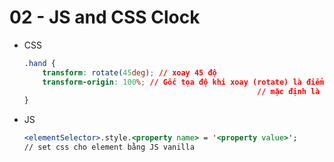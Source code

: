 # 02 - JS and CSS Clock

- CSS

    ```css
    .hand {
    	transform: rotate(45deg); // xoay 45 độ
    	transform-origin: 100%; // Gốc tọa độ khi xoay (rotate) là điểm mút bên phải
    													// mặc định là 50% - trung tâm element
    }
    ```

- JS

    ```jsx
    <elementSelector>.style.<property name> = '<property value>';
    // set css cho element bằng JS vanilla
    ```